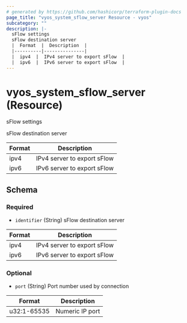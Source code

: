 ```yaml
---
# generated by https://github.com/hashicorp/terraform-plugin-docs
page_title: "vyos_system_sflow_server Resource - vyos"
subcategory: ""
description: |-
  sFlow settings
  sFlow destination server
  |  Format  |  Description  |
  |----------|---------------|
  |  ipv4  |  IPv4 server to export sFlow  |
  |  ipv6  |  IPv6 server to export sFlow  |
---
```


# vyos_system_sflow_server (Resource)

sFlow settings

sFlow destination server

|  Format  |  Description  |
|----------|---------------|
|  ipv4  |  IPv4 server to export sFlow  |
|  ipv6  |  IPv6 server to export sFlow  |



<!-- schema generated by tfplugindocs -->
## Schema

### Required

- `identifier` (String) sFlow destination server

|  Format  |  Description  |
|----------|---------------|
|  ipv4  |  IPv4 server to export sFlow  |
|  ipv6  |  IPv6 server to export sFlow  |

### Optional

- `port` (String) Port number used by connection

|  Format  |  Description  |
|----------|---------------|
|  u32:1-65535  |  Numeric IP port  |

